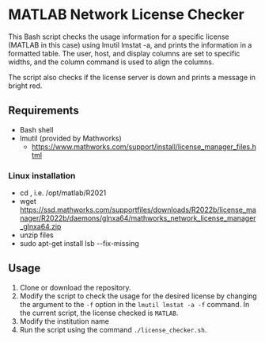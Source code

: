 # MATLAB Network License Checker

This Bash script checks the usage information for a specific license (MATLAB in this case) using lmutil lmstat -a, and prints the information in a formatted table. The user, host, and display columns are set to specific widths, and the column command is used to align the columns.

The script also checks if the license server is down and prints a message in bright red.

## Requirements

- Bash shell
- lmutil (provided by Mathworks)
  - https://www.mathworks.com/support/install/license_manager_files.html

### Linux installation
* cd <Matlab Directory>, i.e. /opt/matlab/R2021
* wget https://ssd.mathworks.com/supportfiles/downloads/R2022b/license_manager/R2022b/daemons/glnxa64/mathworks_network_license_manager_glnxa64.zip
* unzip files
* sudo apt-get install lsb --fix-missing

## Usage

1. Clone or download the repository.
2. Modify the script to check the usage for the desired license by changing the argument to the `-f` option in the `lmutil lmstat -a -f` command. In the current script, the license checked is `MATLAB`.
3. Modify the institution name
4. Run the script using the command `./license_checker.sh`.
